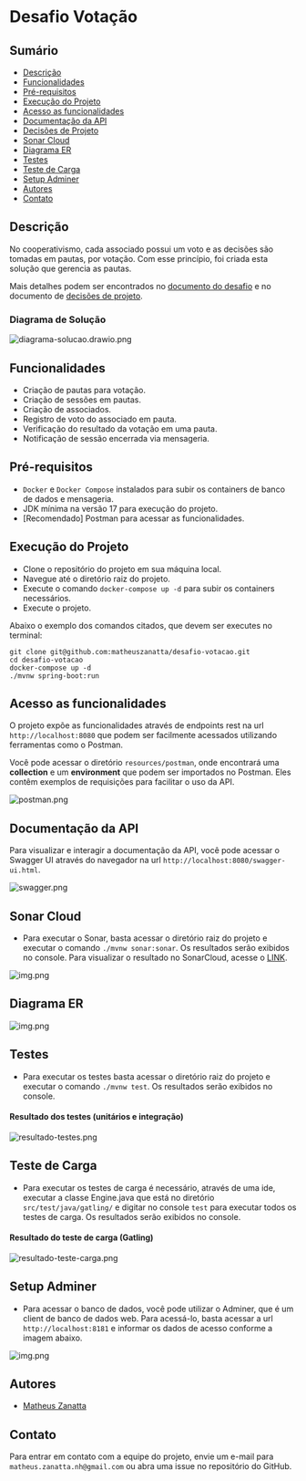 # Desafio Votação

## Sumário

- [Descrição](#descrição)
- [Funcionalidades](#funcionalidades)
- [Pré-requisitos](#pré-requisitos)
- [Execução do Projeto](#execução-do-projeto)
- [Acesso as funcionalidades](#acesso-as-funcionalidades)
- [Documentação da API](#documentação-da-api)
- [Decisões de Projeto](resources/decisoes-projeto.md)
- [Sonar Cloud](#sonar-cloud)
- [Diagrama ER](#diagrama-er)
- [Testes](#testes)
- [Teste de Carga](#teste-de-carga)
- [Setup Adminer](#setup-adminer)
- [Autores](#autores)
- [Contato](#contato)

## Descrição

No cooperativismo, cada associado possui um voto e as decisões são tomadas em pautas, por votação.
Com esse princípio, foi criada esta solução que gerencia as pautas.

Mais detalhes podem ser encontrados no [documento do desafio](resources/desafio.pdf) e no documento
de [decisões de projeto](resources/decisoes-projeto.md).

### Diagrama de Solução

![diagrama-solucao.drawio.png](resources/screenshots/diagrama-solucao.drawio.png)

## Funcionalidades

- Criação de pautas para votação.
- Criação de sessões em pautas.
- Criação de associados.
- Registro de voto do associado em pauta.
- Verificação do resultado da votação em uma pauta.
- Notificação de sessão encerrada via mensageria.

## Pré-requisitos

- `Docker` e `Docker Compose` instalados para subir os containers de banco de dados e mensageria.
- JDK mínima na versão 17 para execução do projeto.
- [Recomendado] Postman para acessar as funcionalidades.

## Execução do Projeto

- Clone o repositório do projeto em sua máquina local.
- Navegue até o diretório raiz do projeto.
- Execute o comando `docker-compose up -d` para subir os containers necessários.
- Execute o projeto.

Abaixo o exemplo dos comandos citados, que devem ser executes no terminal:

```ssh
git clone git@github.com:matheuszanatta/desafio-votacao.git
cd desafio-votacao
docker-compose up -d
./mvnw spring-boot:run
```

## Acesso as funcionalidades

O projeto expõe as funcionalidades através de endpoints rest na url `http://localhost:8080` que podem ser facilmente
acessados utilizando ferramentas como o Postman.

Você pode acessar o diretório `resources/postman`, onde encontrará uma **collection** e um **environment** que podem ser
importados no Postman. Eles contêm exemplos de requisições para facilitar o uso da API.

![postman.png](resources/screenshots/postman.png)

## Documentação da API

Para visualizar e interagir a documentação da API, você pode acessar o Swagger UI através do navegador na
url `http://localhost:8080/swagger-ui.html`.

![swagger.png](resources/screenshots/swagger.png)

## Sonar Cloud

- Para executar o Sonar, basta acessar o diretório raiz do projeto e executar o comando `./mvnw sonar:sonar`. Os
  resultados serão exibidos no console. Para visualizar o resultado no SonarCloud, acesse
  o [LINK](https://sonarcloud.io/summary/overall?id=matheuszanatta_matheus-zanatta).

![img.png](resources/screenshots/resultado-sonar.png)

## Diagrama ER

![img.png](resources/screenshots/diagrama-ER.png)

## Testes

- Para executar os testes basta acessar o diretório raiz do projeto e executar o comando `./mvnw test`. Os resultados
  serão exibidos no console.

#### Resultado dos testes (unitários e integração)

![resultado-testes.png](resources/screenshots/resultado-testes.png)

## Teste de Carga

- Para executar os testes de carga é necessário, através de uma ide, executar a classe Engine.java que está no diretório
  `src/test/java/gatling/` e digitar no console `test` para executar todos os testes de carga. Os resultados serão
  exibidos no console.

#### Resultado do teste de carga (Gatling)

![resultado-teste-carga.png](resources/screenshots/resultado-teste-carga.png)

## Setup Adminer

- Para acessar o banco de dados, você pode utilizar o Adminer, que é um client de banco de dados web. Para acessá-lo,
  basta acessar a url `http://localhost:8181` e informar os dados de acesso conforme a imagem abaixo.

![img.png](resources/screenshots/adminer-login.png)

## Autores

- [Matheus Zanatta](https://github.com/matheuszanatta)

## Contato

Para entrar em contato com a equipe do projeto, envie um e-mail
para `matheus.zanatta.nh@gmail.com` ou abra uma issue no
repositório do GitHub.
